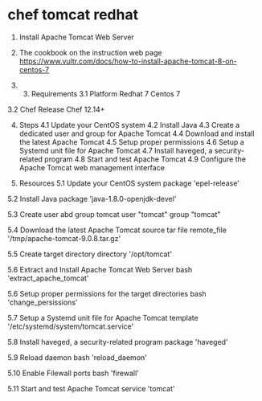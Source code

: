 # chef tomcat redhat

1. Install Apache Tomcat Web Server

2. The cookbook on the instruction web page 
https://www.vultr.com/docs/how-to-install-apache-tomcat-8-on-centos-7

3. 3. Requirements
3.1 Platform
Redhat 7
Centos 7

3.2 Chef Release
Chef 12.14+

4. Steps
4.1 Update your CentOS system
4.2 Install Java
4.3 Create a dedicated user and group for Apache Tomcat
4.4 Download and install the latest Apache Tomcat
4.5 Setup proper permissions
4.6 Setup a Systemd unit file for Apache Tomcat
4.7 Install haveged, a security-related program
4.8 Start and test Apache Tomcat
4.9 Configure the Apache Tomcat web management interface

5. Resources
5.1 Update your CentOS system
package 'epel-release'

5.2 Install Java
package 'java-1.8.0-openjdk-devel'

5.3 Create user abd group tomcat
user "tomcat"
group "tomcat"

5.4 Download the latest Apache Tomcat source tar file
remote_file '/tmp/apache-tomcat-9.0.8.tar.gz'

5.5 Create target directory
directory '/opt/tomcat'

5.6 Extract and Install Apache Tomcat Web Server
bash 'extract_apache_tomcat'

5.6 Setup proper permissions for the target directories
bash 'change_persissions'

5.7 Setup a Systemd unit file for Apache Tomcat
template '/etc/systemd/system/tomcat.service'

5.8 Install haveged, a security-related program
package 'haveged'

5.9 Reload daemon
bash 'reload_daemon'

5.10 Enable Filewall ports
bash 'firewall'

5.11 Start and test Apache Tomcat
service 'tomcat'






